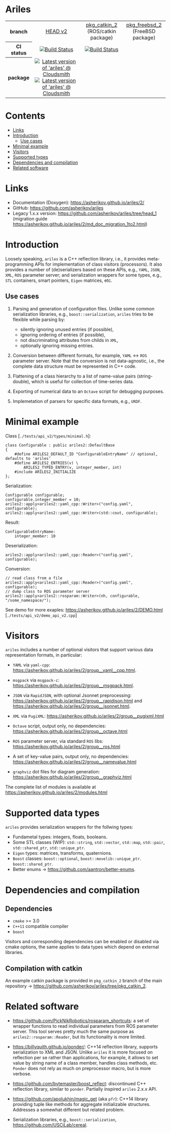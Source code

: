 Ariles
======

<table>
  <tr>
    <th>branch</th>
    <td align="center">
        <a href="https://github.com/asherikov/ariles/tree/head_2">HEAD v2</a>
    </td>
    <td align="center">
        <a href="https://github.com/asherikov/ariles/tree/pkg_catkin_2">pkg_catkin_2</a><br/>
        (ROS/catkin package)
    </td>
    <td align="center">
        <a href="https://github.com/asherikov/ariles/tree/pkg_freebsd_2">pkg_freebsd_2</a><br/>
        (FreeBSD package)
    </td>
  </tr>
  <tr>
    <th>CI status</th>
    <td align="center">
        <a href="https://github.com/asherikov/ariles/actions?query=workflow%3A.github%2Fworkflows%2Fhead_2.yml+branch%3Ahead_2">
        <img src="https://github.com/asherikov/ariles/workflows/.github/workflows/head_2.yml/badge.svg?branch=head_2" alt="Build Status">
        </a>
    </td>
    <td align="center">
        <a href="https://github.com/asherikov/ariles/actions?query=workflow%3A.github%2Fworkflows%2Fcatkin_2.yml+branch%3Apkg_catkin_2">
        <img src="https://github.com/asherikov/ariles/workflows/.github/workflows/catkin_2.yml/badge.svg?branch=pkg_catkin_2" alt="Build Status">
        </a>
    </td>
    <td align="center"></td>
  </tr>
  <tr>
    <th>package</th>
    <td align="center">
        <a href="https://cloudsmith.io/~asherikov-aV7/repos/all/packages/detail/deb/ariles2-core/latest/a=amd64;d=ubuntu%252Fbionic;t=binary/">
        <img src="https://api-prd.cloudsmith.io/v1/badges/version/asherikov-aV7/all/deb/ariles2-core/latest/a=amd64;d=ubuntu%252Fbionic;t=binary/?render=true&show_latest=true" alt="Latest version of 'ariles' @ Cloudsmith">
        </a>
        <br />
        <a href="https://cloudsmith.io/~asherikov-aV7/repos/all/packages/detail/deb/ariles2-core/latest/a=amd64;d=ubuntu%252Ffocal;t=binary/">
        <img src="https://api-prd.cloudsmith.io/v1/badges/version/asherikov-aV7/all/deb/ariles2-core/latest/a=amd64;d=ubuntu%252Ffocal;t=binary/?render=true&show_latest=true" alt="Latest version of 'ariles' @ Cloudsmith">
        </a>
    </td>
    <td align="center"></td>
    <td align="center"></td>
  </tr>
</table>



Contents
========
* [Links](#links)
* [Introduction](#intro)
    * [Use cases](#uses)
* [Minimal example](#example)
* [Visitors](#visitors)
* [Supported types](#types)
* [Dependencies and compilation](#compilation)
* [Related software](#related)


<a name="links"></a>
Links
=====
* Documentation (Doxygen): https://asherikov.github.io/ariles/2/
* GitHub: https://github.com/asherikov/ariles
* Legacy 1.x.x version: https://github.com/asherikov/ariles/tree/head_1
  (migration guide https://asherikov.github.io/ariles/2/md_doc_migration_1to2.html)


<a name="intro"></a>
Introduction
============

Loosely speaking, `ariles` is a C++ reflection library, i.e., it provides
meta-programming APIs for implementation of class visitors (processors). It
also provides a number of (de)serializers based on these APIs, e.g., `YAML`,
`JSON`, `XML`, `ROS` parameter server; and serialization wrappers for some
types, e.g., `STL` containers, smart pointers, `Eigen` matrices, etc.


<a name="uses"></a>
Use cases
---------

1. Parsing and generation of configuration files. Unlike some common
   serialization libraries, e.g., `boost::serialization`, `ariles` tries to be
   flexible while parsing by:
    - silently ignoring unused entries (if possible),
    - ignoring ordering of entries (if possible),
    - not discriminating attributes from childs in `XML`,
    - optionally ignoring missing entries.

2. Conversion between different formats, for example, `YAML` <-> `ROS`
   parameter server. Note that the conversion is not data-agnostic, i.e., the
   complete data structure must be represented in C++ code.

3. Flattening of a class hierarchy to a list of name-value pairs
   (string-double), which is useful for collection of time-series data.

4. Exporting of numerical data to an `Octave` script for debugging purposes.

5. Implemetation of parsers for specific data formats, e.g., `URDF`.



<a name="example"></a>
Minimal example
===============


Class [`./tests/api_v2/types/minimal.h`]:
```
class Configurable : public ariles2::DefaultBase
{
    #define ARILES2_DEFAULT_ID "ConfigurableEntryName" // optional, defaults to 'ariles'
    #define ARILES2_ENTRIES(v) \
        ARILES2_TYPED_ENTRY(v, integer_member, int)
    #include ARILES2_INITIALIZE
};
```

Serialization:
```
Configurable configurable;
configurable.integer_member = 10;
ariles2::apply<ariles2::yaml_cpp::Writer>("config.yaml", configurable);
ariles2::apply<ariles2::yaml_cpp::Writer>(std::cout, configurable);
```

Result:
```
ConfigurableEntryName:
    integer_member: 10
```

Deserialization:
```
ariles2::apply<ariles2::yaml_cpp::Reader>("config.yaml", configurable);
```

Conversion:
```
// read class from a file
ariles2::apply<ariles2::yaml_cpp::Reader>("config.yaml", configurable);
// dump class to ROS parameter server
ariles2::apply<ariles2::rosparam::Writer>(nh, configurable, "/some_namespace/");
```

See demo for more exaples: https://asherikov.github.io/ariles/2/DEMO.html
[`./tests/api_v2/demo_api_v2.cpp`]



<a name="visitors"></a>
Visitors
========

`ariles` includes a number of optional visitors that support various data
representation formats, in particular:

* `YAML` via `yaml-cpp`:
  https://asherikov.github.io/ariles/2/group__yaml__cpp.html.

* `msgpack` via `msgpack-c`:
  https://asherikov.github.io/ariles/2/group__msgpack.html.

* `JSON` via `RapidJSON`, with optional Jsonnet preprocessing:
  https://asherikov.github.io/ariles/2/group__rapidjson.html and
  https://asherikov.github.io/ariles/2/group__jsonnet.html.

* `XML` via `PugiXML`:
  https://asherikov.github.io/ariles/2/group__pugixml.html

* `Octave` script, output only, no dependencies:
  https://asherikov.github.io/ariles/2/group__octave.html

* `ROS` parameter server, via standard `ROS` libs:
  https://asherikov.github.io/ariles/2/group__ros.html

* A set of key-value pairs, output only, no dependencies:
  https://asherikov.github.io/ariles/2/group__namevalue.html

* `graphviz` dot files for diagram generation:
  https://asherikov.github.io/ariles/2/group__graphviz.html


The complete list of modules is available at
https://asherikov.github.io/ariles/2/modules.html



<a name="types"></a>
Supported data types
====================

`ariles` provides serialization wrappers for the follwing types:

* Fundametal types: integers, floats, booleans.
* Some STL classes (WIP): `std::string`, `std::vector`, `std::map`, `std::pair`, `std::shared_ptr`, `std::unique_ptr`.
* `Eigen` types: matrices, transforms, quaternions.
* `Boost` classes: `boost::optional`, `boost::movelib::unique_ptr`. `boost::shared_ptr`.
* Better enums -> https://github.com/aantron/better-enums.



<a name="compilation"></a>
Dependencies and compilation
============================

Dependencies
------------

- `cmake` >= 3.0
- `C++11` compatible compiler
- `boost`

Visitors and corresponding dependencies can be enabled or disabled via cmake
options, the same applies to data types which depend on external libraries.


Compilation with catkin
-----------------------

An example catkin package is provided in `pkg_catkin_2` branch of the main
repository -> https://github.com/asherikov/ariles/tree/pkg_catkin_2.



<a name="related"></a>
Related software
================

* https://github.com/PickNikRobotics/rosparam_shortcuts: a set of wrapper
  functions to read individual parameters from ROS parameter server. This tool
  serves pretty much the same purpose as `ariles2::rosparam::Reader`, but its
  functionality is more limited.

* https://billyquith.github.io/ponder/: C++14 reflection library, supports
  serialization to XML and JSON. Unlike `ariles` it is more focused on
  reflection per se rather than applications, for example, it allows to set
  value by string name of a class member, handles class methods, etc. `Ponder`
  does not rely as much on preprocessor macro, but is more verbose.

* https://github.com/bytemaster/boost_reflect: discontinued C++ reflection
  library, similar to `ponder`. Partially inspired `ariles` 2.x.x API.

* https://github.com/apolukhin/magic_get (aka `pfr`): C++14 library providing
  tuple like methods for aggregate initializable structures. Addresses a
  somewhat different but related problem.

* Serialization libraries, e.g., `boost::serialization`,
  https://github.com/USCiLab/cereal.

